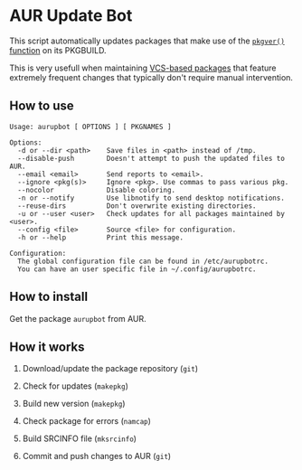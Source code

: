 AUR Update Bot
==============

This script automatically updates packages that make use of the
[`pkgver()` function](https://wiki.archlinux.org/index.php/VCS_package_guidelines#The_pkgver.28.29_function)
on its PKGBUILD.

This is very usefull when maintaining [VCS-based packages](https://wiki.archlinux.org/index.php/VCS_package_guidelines)
that feature extremely frequent changes that typically don't require manual intervention.

## How to use

```
Usage: aurupbot [ OPTIONS ] [ PKGNAMES ]
 
Options:
  -d or --dir <path>    Save files in <path> instead of /tmp.
  --disable-push        Doesn't attempt to push the updated files to AUR. 
  --email <email>       Send reports to <email>.
  --ignore <pkg(s)>     Ignore <pkg>. Use commas to pass various pkg.
  --nocolor             Disable coloring.
  -n or --notify        Use libnotify to send desktop notifications. 
  --reuse-dirs 	        Don't overwrite existing directories.
  -u or --user <user>   Check updates for all packages maintained by <user>.
  --config <file>       Source <file> for configuration.
  -h or --help 	        Print this message.

Configuration:
  The global configuration file can be found in /etc/aurupbotrc.
  You can have an user specific file in ~/.config/aurupbotrc.
```

## How to install

Get the package `aurupbot` from AUR.

## How it works

1. Download/update the package repository (`git`)

2. Check for updates (`makepkg`)

3. Build new version (`makepkg`)

4. Check package for errors (`namcap`)

5. Build SRCINFO file (`mksrcinfo`)

6. Commit and push changes to AUR (`git`)
